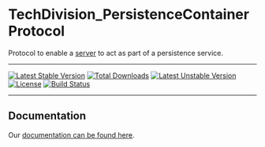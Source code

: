 TechDivision_PersistenceContainerProtocol
=================
Protocol to enable a [server](<https://github.com/techdivision/TechDivision_Server>) to act as part of a persistence service.
____________________________________________
[![Latest Stable Version](https://poser.pugx.org/techdivision/persistencecontainerprotocol/v/stable.png)](https://packagist.org/packages/techdivision/persistencecontainerprotocol) [![Total Downloads](https://poser.pugx.org/techdivision/persistencecontainerprotocol/downloads.png)](https://packagist.org/packages/techdivision/persistencecontainerprotocol) [![Latest Unstable Version](https://poser.pugx.org/techdivision/persistencecontainerprotocol/v/unstable.png)](https://packagist.org/packages/techdivision/persistencecontainerprotocol) [![License](https://poser.pugx.org/techdivision/persistencecontainerprotocol/license.png)](https://packagist.org/packages/techdivision/persistencecontainerprotocol) [![Build Status](https://travis-ci.org/techdivision/TechDivision_PersistenceContainerProtocol.png)](https://travis-ci.org/techdivision/TechDivision_PersistenceContainerProtocol)
____________________________________________

## Documentation
Our [documentation can be found here](<https://github.com/techdivision/TechDivision_AppserverDocumentation/blob/master/docs/components/protocols/persistencecontainerprotocol.md>).